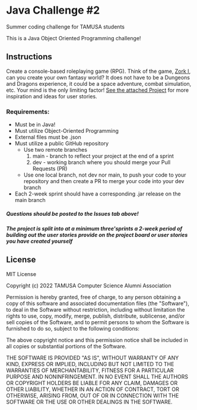 # Java Challenge #2
Summer coding challenge for TAMUSA students 

This is a Java Object Oriented Programming challenge!

## Instructions
Create a console-based roleplaying game (RPG). Think of the game, [Zork I](https://classicreload.com/zork-i.html), can you create your own fantasy world? It does not have to be a Dungeons and Dragons experience, it could be a space adventure, combat simulation, etc. Your mind is the only limiting factor! [See the attached Project](https://github.com/orgs/TAMUSA-COMPUTER-SCIENCE-ALUMNI/projects/1/views/2?layout=board) for more inspiration and ideas for user stories.

### Requirements:
* Must be in Java!
* Must utilize Object-Oriented Programming
* External files must be .json
* Must utilize a public GitHub repository
  * Use two remote branches
    1. main - branch to reflect your project at the end of a sprint
    2. dev - working branch where you should merge your Pull Requests (PR)
  * Use one local branch, not dev nor main, to push your code to your repository and then create a PR to merge your code into your dev branch
* Each 2-week sprint should have a corresponding .jar release on the main branch

##### Questions should be posted to the **Issues** tab above!

##### The project is split into at a minimum three'sprints a 2-week period of building out the user stories provide on the project board or user stories you have created yourself

## License
MIT License

Copyright (c) 2022 TAMUSA Computer Science Alumni Association

Permission is hereby granted, free of charge, to any person obtaining a copy
of this software and associated documentation files (the "Software"), to deal
in the Software without restriction, including without limitation the rights
to use, copy, modify, merge, publish, distribute, sublicense, and/or sell
copies of the Software, and to permit persons to whom the Software is
furnished to do so, subject to the following conditions:

The above copyright notice and this permission notice shall be included in all
copies or substantial portions of the Software.

THE SOFTWARE IS PROVIDED "AS IS", WITHOUT WARRANTY OF ANY KIND, EXPRESS OR
IMPLIED, INCLUDING BUT NOT LIMITED TO THE WARRANTIES OF MERCHANTABILITY,
FITNESS FOR A PARTICULAR PURPOSE AND NONINFRINGEMENT. IN NO EVENT SHALL THE
AUTHORS OR COPYRIGHT HOLDERS BE LIABLE FOR ANY CLAIM, DAMAGES OR OTHER
LIABILITY, WHETHER IN AN ACTION OF CONTRACT, TORT OR OTHERWISE, ARISING FROM,
OUT OF OR IN CONNECTION WITH THE SOFTWARE OR THE USE OR OTHER DEALINGS IN THE
SOFTWARE.
